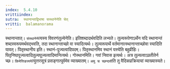```yaml
---
index:  5.4.10
vrittiindex: 
sutra:  स्थानान्ताद्विभाषा सस्थानेनेति चेत्
vritti:  balamanorama 
---
```


स्थानान्तात्। `संस्थानेने`त्यस्य विवरणंतुल्येनेति। इतिशब्दादर्थवदिति लभ्यते। तुल्यरूपेणाऽर्थेन यदि स्थानान्तं शब्दस्वरूपमर्थवद्भवति, तदा स्थानान्ताच्छो वा स्यादित्यर्थः। तुल्यरूपार्थे वर्तमानात्स्थानान्ताच्छोवा स्यादिति यावत्। पितृस्थानीय इति। स्थानं-पूज्यत्वादिपदम्। पितृस्थानमिव स्थानं यस्येति बहुव्रीहिः। पितृनिष्ठपूज्यत्वादितुल्यपूज्यत्वादिमानित्यर्थः। गोस्थानमिति। गवां निवास इत्यर्थः। अत्र तुल्यत्वाऽप्रतीतेर्न च्छः। `किमेत्तिङव्यये`त्युत्तरसूत्रं प्रसङ्गात्पूर्वमेव व्याख्यातम्। `अमु च च्छन्दसी`ति तु वैदिकप्रक्रियायां व्याख्यास्यते। 

